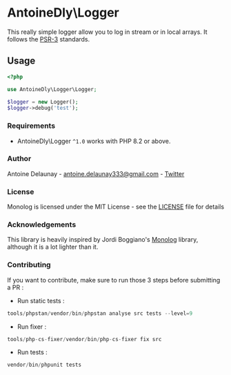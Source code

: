 # AntoineDly\Logger

This really simple logger allow you to log in stream or in local arrays. It follows the [PSR-3](https://github.com/php-fig/fig-standards/blob/master/accepted/PSR-3-logger-interface.md) standards.

## Usage

```php
<?php

use AntoineDly\Logger\Logger;

$logger = new Logger();
$logger->debug('test');
```


### Requirements

- AntoineDly\Logger `^1.0` works with PHP 8.2 or above.

### Author

Antoine Delaunay - <antoine.delaunay333@gmail.com> - [Twitter](http://twitter.com/AntDlny)<br />

### License

Monolog is licensed under the MIT License - see the [LICENSE](LICENSE) file for details

### Acknowledgements

This library is heavily inspired by Jordi Boggiano's [Monolog](https://logbook.readthedocs.io/en/stable/)
library, although it is a lot lighter than it.
### Contributing

If you want to contribute, make sure to run those 3 steps before submitting a PR : 

- Run static tests :
```php
tools/phpstan/vendor/bin/phpstan analyse src tests --level=9
```

- Run fixer :
```php
tools/php-cs-fixer/vendor/bin/php-cs-fixer fix src
```

- Run tests :
```php
vendor/bin/phpunit tests
```